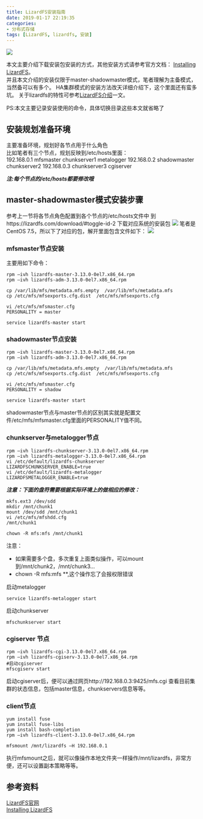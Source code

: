 ```yaml
---
title: LizardFS安装指南
date: 2019-01-17 22:19:35
categories: 
- 分布式存储
tags: [LizardFS, lizardfs, 安装]
---
```


![](http://wx3.sinaimg.cn/mw690/71c65545gy1fz9y83nq22j20pr0bqabx.jpg)
<!-- more -->
本文主要介绍下载安装包安装的方式，其他安装方式请参考官方文档：
[Installing LizardFS](https://docs.lizardfs.com/adminguide/installation.html)。  
并且本文介绍的安装仅限于master-shadowmaster模式，笔者理解为主备模式，当然备可以有多个。
HA集群模式的安装方法改天详细介绍下，这个里面还有蛮多坑。
关于lizardfs的特性可参考[LizardFS介绍](http://www.a-programmer.top/2019/01/15/LizardFS%E4%BB%8B%E7%BB%8D/)一文。

PS:本文主要记录安装使用的命令，具体切换目录这些本文就省略了

## 安装规划准备环境
主要准备环境，规划好各节点用于什么角色  
比如笔者有三个节点，规划反映到/etc/hosts里面：  
192.168.0.1  mfsmaster chunkserver1 metalogger
192.168.0.2  shadowmaster chunkserver2
192.168.0.3  chunkserver3 cgiserver

***注:每个节点的/etc/hosts都要修改哦***

## master-shadowmaster模式安装步骤
参考上一节将各节点角色配置到各个节点的/etc/hosts文件中
到https://lizardfs.com/download/#toggle-id-2
下载对应系统的安装包
![](http://wx3.sinaimg.cn/mw690/71c65545gy1fz9y81dg0xj20i70eewei.jpg)
笔者是CentOS 7.5，所以下了对应的包，解开里面包含文件如下：
![](http://wx4.sinaimg.cn/mw690/71c65545gy1fz9y81s7u8j20gn0aq0t3.jpg)

### mfsmaster节点安装

主要用如下命令：
```shell
rpm –ivh lizardfs-master-3.13.0-0el7.x86_64.rpm
rpm –ivh lizardfs-adm-3.13.0-0el7.x86_64.rpm

cp /var/lib/mfs/metadata.mfs.empty  /var/lib/mfs/metadata.mfs
cp /etc/mfs/mfsexports.cfg.dist  /etc/mfs/mfsexports.cfg

vi /etc/mfs/mfsmaster.cfg
PERSONALITY = master

service lizardfs-master start
```
### shadowmaster节点安装

```shell
rpm –ivh lizardfs-master-3.13.0-0el7.x86_64.rpm
rpm –ivh lizardfs-adm-3.13.0-0el7.x86_64.rpm

cp /var/lib/mfs/metadata.mfs.empty  /var/lib/mfs/metadata.mfs
cp /etc/mfs/mfsexports.cfg.dist  /etc/mfs/mfsexports.cfg

vi /etc/mfs/mfsmaster.cfg
PERSONALITY = shadow

service lizardfs-master start
```
 shadowmaster节点与master节点的区别其实就是配置文件/etc/mfs/mfsmaster.cfg里面的PERSONALITY值不同。
 
### chunkserver与metalogger节点
```shell
rpm –ivh lizardfs-chunkserver-3.13.0-0el7.x86_64.rpm
rpm –ivh lizardfs-metalogger-3.13.0-0el7.x86_64.rpm
vi /etc/default/lizardfs-chunkserver
LIZARDFSCHUNKSERVER_ENABLE=true
vi /etc/default/lizardfs-metalogger
LIZARDFSMETALOGGER_ENABLE=true
```

***注意：下面的盘符需要根据实际环境上的做相应的修改：***  
```shell
mkfs.ext3 /dev/sdd
mkdir /mnt/chunk1
mount /dev/sdd /mnt/chunk1
vi /etc/mfs/mfshdd.cfg
/mnt/chunk1

chown -R mfs:mfs /mnt/chunk1
```

注意：
* 如果需要多个盘，多次重复上面类似操作，可以mount到/mnt/chunk2，/mnt/chunk3…
* chown -R mfs:mfs **,这个操作忘了会报权限错误

启动metalogger
```
service lizardfs-metalogger start
```

启动chunkserver
```
mfschunkserver start
```

### cgiserver 节点
```shell
rpm –ivh lizardfs-cgi-3.13.0-0el7.x86_64.rpm
rpm –ivh lizardfs-cgiserv-3.13.0-0el7.x86_64.rpm
#启动cgiserver
mfscgiserv start
```
启动cgiserver后，便可以通过网页http://192.168.0.3:9425/mfs.cgi 查看目前集群的状态信息，包括master信息，chunkservers信息等等。

### client节点
```shell
yum install fuse
yum install fuse-libs
yum install bash-completion
rpm –ivh lizardfs-client-3.13.0-0el7.x86_64.rpm

mfsmount /mnt/lizardfs –H 192.168.0.1
```
执行mfsmount之后，就可以像操作本地文件夹一样操作/mnt/lizardfs，非常方便，还可以设置副本策略等等。  


## 参考资料
[LizardFS官网](https://lizardfs.com/)  
[Installing LizardFS](https://docs.lizardfs.com/adminguide/installation.html)
